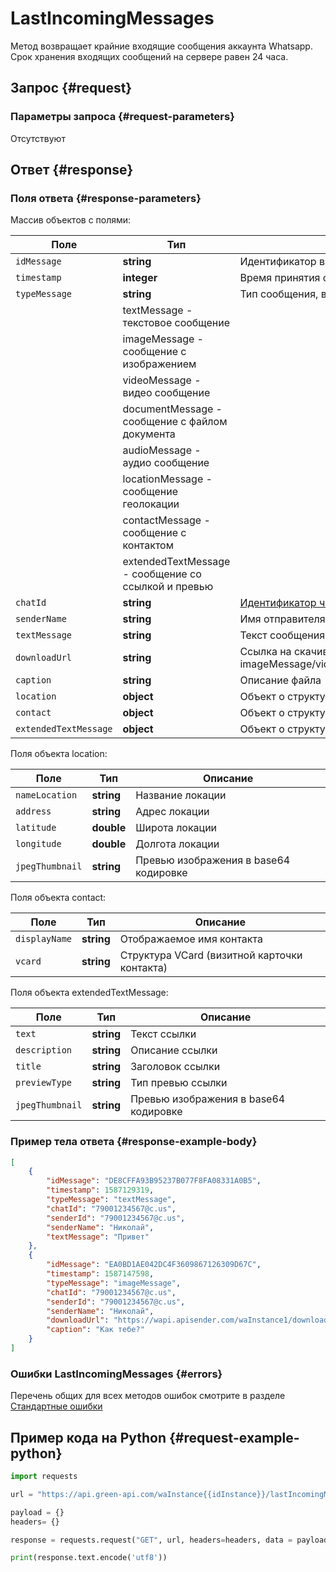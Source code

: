 # LastIncomingMessages

Метод возвращает крайние входящие сообщения аккаунта Whatsapp.
Срок хранения входящих сообщений на сервере равен 24 часа.

## Запрос {#request}

### Параметры запроса {#request-parameters}

Отсутствуют

## Ответ {#response}

### Поля ответа {#response-parameters}

Массив объектов с полями:

Поле | Тип |  Описание
----- | ----- | ----- 
`idMessage` | **string** | Идентификатор входящего сообщения
`timestamp` | **integer** | Время принятия сообщения в UNIX
`typeMessage` | **string** | Тип сообщения, возможные значения:
| | textMessage - текстовое сообщение
| | imageMessage - сообщение с изображением
| | videoMessage - видео сообщение
| | documentMessage - сообщение с файлом документа
| | audioMessage - аудио сообщение
| | locationMessage - сообщение геолокации
| | contactMessage - сообщение с контактом
| | extendedTextMessage - сообщение со ссылкой и превью
`chatId` | **string** | [Идентификатор чата](/api/chat-id) в котором получено сообщение
`senderName` | **string** | Имя отправителя сообщения
`textMessage` | **string** | Текст сообщения, если typeMessage=textMessage
`downloadUrl` | **string** | Ссылка на скачивание файла, если typeMessage = imageMessage/videoMessage/documentMessage/audioMessage
`caption` | **string** | Описание файла
`location` | **object** | Объект о структуре локации
`contact` | **object** | Объект о структуре контакта
`extendedTextMessage` | **object** | Объект о структуре данных ссылки

Поля объекта location:

Поле | Тип |  Описание
----- | ----- | ----- 
`nameLocation` | **string** | Название локации
`address` | **string** | Адрес локации
`latitude` | **double** | Широта локации
`longitude` | **double** | Долгота локации
`jpegThumbnail` | **string** | Превью изображения в base64 кодировке

Поля объекта contact:

Поле | Тип |  Описание
----- | ----- | ----- 
`displayName` | **string** | Отображаемое имя контакта
`vcard` | **string** | Структура VCard (визитной карточки контакта)

Поля объекта extendedTextMessage:

Поле | Тип |  Описание
----- | ----- | ----- 
`text` | **string** | Текст ссылки
`description` | **string** | Описание ссылки
`title` | **string** | Заголовок ссылки
`previewType` | **string** | Тип превью ссылки
`jpegThumbnail` | **string** | Превью изображения в base64 кодировке

### Пример тела ответа {#response-example-body}

```json
[
    {
        "idMessage": "DE8CFFA93B95237B077F8FA08331A0B5",
        "timestamp": 1587129319,
        "typeMessage": "textMessage",
        "chatId": "79001234567@c.us",
        "senderId": "79001234567@c.us",
        "senderName": "Николай",
        "textMessage": "Привет"
    },
    {
        "idMessage": "EA0BD1AE042DC4F3609867126309D67C",
        "timestamp": 1587147598,
        "typeMessage": "imageMessage",
        "chatId": "79001234567@c.us",
        "senderId": "79001234567@c.us",
        "senderName": "Николай",
        "downloadUrl": "https://wapi.apisender.com/waInstance1/downloadFile/EA0BD1AE042DC4F3609867126309D67C",
        "caption": "Как тебе?"
    }
]
```

### Ошибки LastIncomingMessages {#errors}

Перечень общих для всех методов ошибок смотрите в разделе [Стандартные ошибки](/api/common-errors)

## Пример кода на Python  {#request-example-python}

```python
import requests

url = "https://api.green-api.com/waInstance{{idInstance}}/lastIncomingMessages/{{apiTokenInstance}}"

payload = {}
headers= {}

response = requests.request("GET", url, headers=headers, data = payload)

print(response.text.encode('utf8'))
```